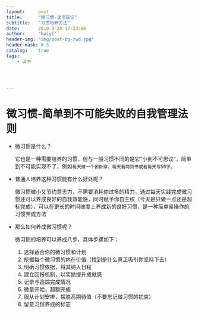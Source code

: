 ```yaml
---
layout:     post
title:      "微习惯-读书简记"
subtitle:   "习惯培养方法"
date:       2019-3-20 17:23:00
author:     "baiyf"
header-img: "img/post-bg-rwd.jpg"
header-mask: 0.3
catalog:    true
tags:
    - 读书




---
```


# 微习惯-简单到不可能失败的自我管理法则

- 微习惯是什么？

  它也是一种需要培养的习惯，但与一般习惯不同的是它“小到不可思议”，简单到不可能实现不了，例如`每天做一个俯卧撑，每天看两页书或者每天写50字`。

- 普通人培养这种习惯能有什么好处呢？

  微习惯微小又节约意志力，不需要消耗你过多的精力，通过每天实践完成微习惯还可以养成良好的自我效能感，同时赋予你自主权（今天是只做一点还是超标完成），可以在更长的时间维度上养成新的良好习惯，是一种简单易操作的习惯养成方法


- 那么如何养成微习惯呢？

  微习惯的培养可以养成八步，具体步骤如下：

  1. 选择适合你的微习惯和计划
  2. 挖掘每个微习惯的内在价值（找到是什么真正吸引你坚持下去）
  3. 明确习惯依据，将其纳入日程
  4. 建立回报机制，以奖励提升成就感
  5. 记录与追踪完成情况
  6. 微量开始，超额完成
  7. 服从计划安排，摆脱高期待值（不要忘记微习惯的初衷）
  8. 留意习惯养成的标志